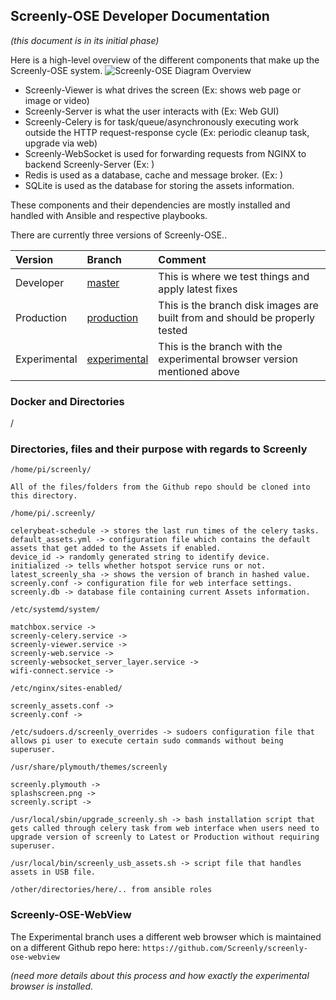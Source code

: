 ## Screenly-OSE Developer Documentation
_(this document is in its initial phase)_

Here is a high-level overview of the different components that make up the Screenly-OSE system.
![Screenly-OSE Diagram Overview](https://raw.githubusercontent.com/screenly/screenly-ose/master/docs/images/screenly-ose-diagram-overview.png)

* Screenly-Viewer is what drives the screen (Ex: shows web page or image or video)
* Screenly-Server is what the user interacts with (Ex: Web GUI)
* Screenly-Celery is for task/queue/asynchronously executing work outside the HTTP request-response cycle (Ex: periodic cleanup task, upgrade via web)
* Screenly-WebSocket is used for forwarding requests from NGINX to backend Screenly-Server (Ex: )
* Redis is used as a database, cache and message broker. (Ex: )
* SQLite is used as the database for storing the assets information.

These components and their dependencies are mostly installed and handled with Ansible and respective playbooks.

There are currently three versions of Screenly-OSE..

| Version       | Branch     | Comment    |
| :------------- | :---------- | :----------- |
|  Developer | [master](https://github.com/Screenly/screenly-ose)   | This is where we test things and apply latest fixes   |
|  Production | [production](https://github.com/Screenly/screenly-ose/tree/production)   | This is the branch disk images are built from and should be properly tested    |
|  Experimental | [experimental](https://github.com/Screenly/screenly-ose/tree/experimental)   | This is the branch with the experimental browser version mentioned above    |


### Docker and Directories

/

### Directories, files and their purpose with regards to Screenly

```
/home/pi/screenly/

All of the files/folders from the Github repo should be cloned into this directory.
```

```
/home/pi/.screenly/

celerybeat-schedule -> stores the last run times of the celery tasks.
default_assets.yml -> configuration file which contains the default assets that get added to the Assets if enabled.
device_id -> randomly generated string to identify device.
initialized -> tells whether hotspot service runs or not.
latest_screenly_sha -> shows the version of branch in hashed value.
screenly.conf -> configuration file for web interface settings.
screenly.db -> database file containing current Assets information.
```


```
/etc/systemd/system/

matchbox.service ->
screenly-celery.service ->
screenly-viewer.service ->
screenly-web.service ->
screenly-websocket_server_layer.service ->
wifi-connect.service ->
```

```
/etc/nginx/sites-enabled/

screenly_assets.conf ->
screenly.conf ->
```

```
/etc/sudoers.d/screenly_overrides -> sudoers configuration file that allows pi user to execute certain sudo commands without being superuser.
```

```
/usr/share/plymouth/themes/screenly

screenly.plymouth ->
splashscreen.png ->
screenly.script ->
```

```
/usr/local/sbin/upgrade_screenly.sh -> bash installation script that gets called through celery task from web interface when users need to upgrade version of screenly to Latest or Production without requiring superuser.
```

```
/usr/local/bin/screenly_usb_assets.sh -> script file that handles assets in USB file.
```

`/other/directories/here/.. from ansible roles`


### Screenly-OSE-WebView

The Experimental branch uses a different web browser which is maintained on a different Github repo here:
`https://github.com/Screenly/screenly-ose-webview`

_(need more details about this process and how exactly the experimental browser is installed._

